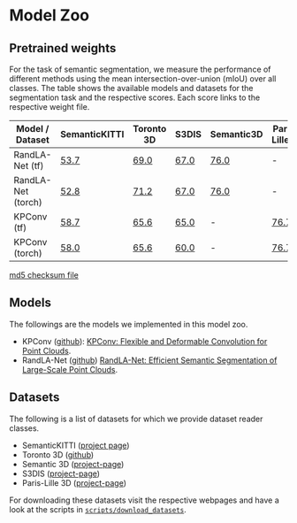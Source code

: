 # Model Zoo

## Pretrained weights

For the task of semantic segmentation, we measure the performance of different methods using the mean intersection-over-union (mIoU) over all classes.
The table shows the available models and datasets for the segmentation task and the respective scores. Each score links to the respective weight file.

| Model / Dataset    | SemanticKITTI | Toronto 3D | S3DIS | Semantic3D | Paris-Lille3D
|--------------------|---------------|----------- |-------|-------|-------|
| RandLA-Net (tf)    |  [53.7](https://storage.googleapis.com/open3d-releases/model-zoo/randlanet_semantickitti_202010091306.zip) |   [69.0](https://storage.googleapis.com/open3d-releases/model-zoo/randlanet_toronto3d_202010091250.zip) |   [67.0](https://storage.googleapis.com/open3d-releases/model-zoo/randlanet_s3dis_202010091238.zip)    | [76.0]() | -
| RandLA-Net (torch) |  [52.8](https://storage.googleapis.com/open3d-releases/model-zoo/randlanet_semantickitti_202009090354utc.pth)        |       [71.2](https://storage.googleapis.com/open3d-releases/model-zoo/randlanet_toronto3d_202010091306utc.pth)  |   [67.0](https://storage.googleapis.com/open3d-releases/model-zoo/randlanet_s3dis_202010091238.pth)  | [76.0]() | -
| KPConv     (tf)    |  [58.7](https://storage.googleapis.com/open3d-releases/model-zoo/kpconv_semantickitti_202010021102utc.zip)         |      [65.6](https://storage.googleapis.com/open3d-releases/model-zoo/kpconv_toronto3d_202010081102utc.zip)  |    [65.0](https://storage.googleapis.com/open3d-releases/model-zoo/kpconv_s3dis_202010091238.zip) | - | [76.7](https://storage.googleapis.com/open3d-releases/model-zoo/kpconv_parislille3d_202011241550utc.pth)
| KPConv     (torch) |   [58.0](https://storage.googleapis.com/open3d-releases/model-zoo/kpconv_semantickitti_202009090354utc.pth)          |      [65.6](https://storage.googleapis.com/open3d-releases/model-zoo/kpconv_toronto3d_202010081102utc.pth) |   [60.0](https://storage.googleapis.com/open3d-releases/model-zoo/kpconv_s3dis_202010091238.pth)  | - | [76.7]()

[md5 checksum file](https://storage.googleapis.com/open3d-releases/model-zoo/integrity.txt)


## Models
The followings are the models we implemented in this model zoo.
* KPConv ([github](https://github.com/HuguesTHOMAS/KPConv)): [KPConv: Flexible and Deformable Convolution for Point Clouds](https://arxiv.org/abs/1904.08889).
* RandLA-Net ([github](https://github.com/QingyongHu/RandLA-Net)) [RandLA-Net: Efficient Semantic Segmentation of Large-Scale Point Clouds](https://arxiv.org/abs/1911.11236).

## Datasets

The following is a list of datasets for which we provide dataset reader classes.

* SemanticKITTI ([project page](http://semantic-kitti.org/))
* Toronto 3D ([github](https://github.com/WeikaiTan/Toronto-3D))
* Semantic 3D ([project-page](http://www.semantic3d.net/))
* S3DIS ([project-page](http://3dsemantics.stanford.edu/))
* Paris-Lille 3D ([project-page](https://npm3d.fr/paris-lille-3d))

For downloading these datasets visit the respective webpages and have a look at the scripts in [`scripts/download_datasets`](https://github.com/intel-isl/Open3D-ML/tree/master/scripts/download_datasets).

